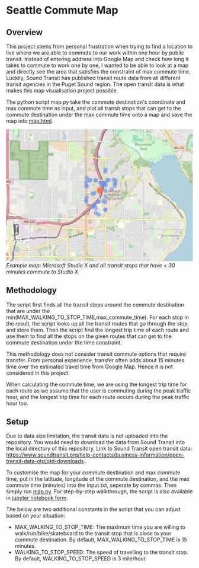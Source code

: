 # Seattle Commute Map

## Overview
This project stems from personal frustration when trying to find a location to live where we are able to commute to our work within one hour by public transit. Instead of entering address into Google Map and check how long it takes to commute to work one by one, I wanted to be able to look at a map and directly see the area that satisfies the constraint of max commute time. Luckily, Sound Transit has published transit route data from all different transit agencies in the  Puget Sound region. The open transit data is what makes this map visualisation project possible.

The python script map.py take the commute destination's coordinate and max commute time as input, and plot all transit stops that can get to the commute destination under the max commute time onto a map and save the map into [map.html](map.html).

![Example Map](map.jpg)
*Example map: Microsoft Studio X and all transit stops that have < 30 minutes commute to Studio X*

## Methodology
The script first finds all the transit stops around the commute destination that are under the min(MAX_WALKING_TO_STOP_TIME,max_commute_time). For each stop in the result, the script looks up all the transit routes that go through the stop and store them. Then the script find the longest trip time of each route and use them to find all the stops on the given routes that can get to the commute destination under the time constraint.

This methodology does not consider transit commute options that require transfer. From personal experience, transfer often adds about 15 minutes time over the estimated travel time from Google Map. Hence it is not considered in this project.

When calculating the commute time, we are using the longest trip time for each route as we assume that the user is commuting during the peak traffic hour, and the longest trip time for each route occurs during the peak traffic hour too.

## Setup
Due to data size limitation, the transit data is not uploaded into the repository. You would need to download the data from Sound Transit into the local directory of this repository. Link to Sound Transit open transit data: https://www.soundtransit.org/help-contacts/business-information/open-transit-data-otd/otd-downloads .

To customise the map for your commute destination and max commute time, put in the latitude, longitude of the commute destination, and the max commute time (minutes) into the input.txt, seperate by commas. Then simply run [map.py](map.py). For step-by-step walkthrough, the script is also available in [jupyter notebook form](transit_map_process.ipynb).

The below are two additional constants in the script that you can adjust based on your situation:
* MAX_WALKING_TO_STOP_TIME: The maximum time you are willing to walk/run/bike/skateboard to the transit stop that is close to your commute destination. By default, MAX_WALKING_TO_STOP_TIME is 15 minutes.
* WALKING_TO_STOP_SPEED: The speed of travelling to the transit stop. By default, WALKING_TO_STOP_SPEED is 3 mile/hour.
